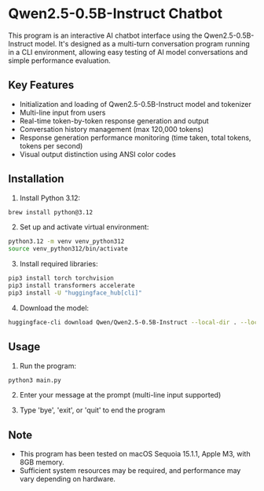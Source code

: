 # Qwen2.5-0.5B-Instruct Chatbot

This program is an interactive AI chatbot interface using the Qwen2.5-0.5B-Instruct model. It's designed as a multi-turn conversation program running in a CLI environment, allowing easy testing of AI model conversations and simple performance evaluation.

## Key Features
- Initialization and loading of Qwen2.5-0.5B-Instruct model and tokenizer
- Multi-line input from users
- Real-time token-by-token response generation and output
- Conversation history management (max 120,000 tokens)
- Response generation performance monitoring (time taken, total tokens, tokens per second)
- Visual output distinction using ANSI color codes

## Installation
1. Install Python 3.12:
```sh
brew install python@3.12
```

2. Set up and activate virtual environment:
```sh
python3.12 -m venv venv_python312
source venv_python312/bin/activate
```

3. Install required libraries:
```sh
pip3 install torch torchvision
pip3 install transformers accelerate
pip3 install -U "huggingface_hub[cli]"
```

4. Download the model:
```sh
huggingface-cli download Qwen/Qwen2.5-0.5B-Instruct --local-dir . --local-dir-use-symlinks False
```

## Usage
1. Run the program:
```sh
python3 main.py
```

2. Enter your message at the prompt (multi-line input supported)

3. Type 'bye', 'exit', or 'quit' to end the program

## Note
- This program has been tested on macOS Sequoia 15.1.1, Apple M3, with 8GB memory.
- Sufficient system resources may be required, and performance may vary depending on hardware.
